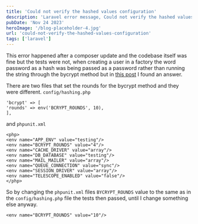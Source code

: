 ```yaml
---
title: 'Could not verify the hashed values configuration'
description: 'Laravel error message, Could not verify the hashed values configuration'
pubDate: 'Nov 24 2023'
heroImage: '/blog-placeholder-4.jpg'
url: 'could-not-verify-the-hashed-values-configuration'
tags: ['laravel']
---
```

 

This error happened after a composer update and the codebase itself was fine but the tests were not, when creating a user in a factory the word password as a hash was being passed as a password rather than running the string through the bycrypt method but in [this post](https://github.com/laravel/framework/discussions/48910)
 I found an answer.

There are two files that set the rounds for the bycrypt method and they were different.
`config/hashing.php` 
```
'bcrypt' => [
'rounds' => env('BCRYPT_ROUNDS', 10),
],
```

and 
`phpunit.xml`
```
<php>
<env name="APP_ENV" value="testing"/>
<env name="BCRYPT_ROUNDS" value="4"/>
<env name="CACHE_DRIVER" value="array"/>
<env name="DB_DATABASE" value="testing"/>
<env name="MAIL_MAILER" value="array"/>
<env name="QUEUE_CONNECTION" value="sync"/>
<env name="SESSION_DRIVER" value="array"/>
<env name="TELESCOPE_ENABLED" value="false"/>
</php>
```

So by changing the `phpunit.xml` files `BYCRYPT_ROUNDS` value to the same as in the `config/hashing.php` file the tests then passed, until I change something else anyway.
```
<env name="BCRYPT_ROUNDS" value="10"/>
```